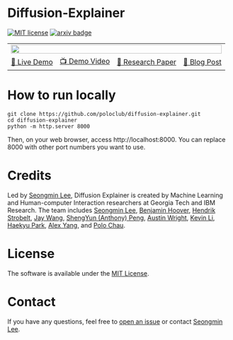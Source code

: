 # Diffusion-Explainer
[![MIT license](http://img.shields.io/badge/license-MIT-brightgreen.svg)](http://opensource.org/licenses/MIT)
[![arxiv badge](https://img.shields.io/badge/arXiv-2305.03509-red)](https://arxiv.org/abs/2305.03509)
<!-- ![crown_jewel]() -->

<table>
<tr>
    <td colspan="4"><img src="https://github.com/user-attachments/assets/72974e4c-0a5e-436f-b7a1-89de0500bce1" style="width: 100%"></td>
</tr>
<tr>
    <td><a href="http://poloclub.github.io/diffusion-explainer">🚀 Live Demo</a></td>
    <td><a href="https://youtu.be/Zg4gxdIWDds">📺 Demo Video</a></td>
    <td><a href="https://arxiv.org/abs/2305.03509">📜 Research Paper</a></td>
    <td><a href="https://medium.com/@seongminleee/77b53f4f1c4">📄 Blog Post</a></td>
</tr>
</table>

# How to run locally
```
git clone https://github.com/poloclub/diffusion-explainer.git
cd diffusion-explainer
python -m http.server 8000
```

Then, on your web browser, access http://localhost:8000.
You can replace 8000 with other port numbers you want to use.

# Credits
Led by [Seongmin Lee](http://www.seongmin.xyz),
Diffusion Explainer is created by Machine Learning and Human-computer Interaction researchers at Georgia Tech and IBM Research.
The team includes
[Seongmin Lee](http://www.seongmin.xyz),
[Benjamin Hoover](https://bhoov.com),
[Hendrik Strobelt](http://hendrik.strobelt.com),
[Jay Wang](https://zijie.wang),
[ShengYun (Anthony) Peng](https://shengyun-peng.github.io),
[Austin Wright](https://www.austinpwright.com),
[Kevin Li](https://www.linkedin.com/in/kevinyli/),
[Haekyu Park](https://haekyu.github.io/),
[Alex Yang](https://alexanderyang.me/),
and [Polo Chau](http://www.cc.gatech.edu/~dchau/).

# License
The software is available under the [MIT License](https://github.com/poloclub/diffusion-explainer/blob/main/LICENSE).

# Contact
If you have any questions, feel free to [open an issue](https://github.com/poloclub/diffusion-explainer/issues/new/choose) or contact [Seongmin Lee](http://www.seongmin.xyz/).

<!-- # Citation
To learn more about Diffusion Explainer, please read our [paper](https:) and [demo video](https). Thanks!

```latex
``` -->
